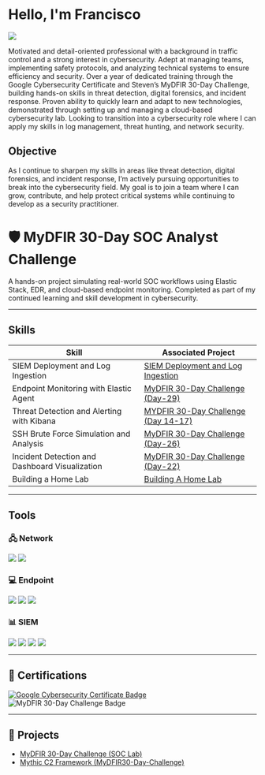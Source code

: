 # Hello, I'm Francisco
<a href="www.linkedin.com/in/francisco-aguilar-p2624"><img src="https://img.shields.io/badge/-LinkedIn-0072b1?&style=for-the-badge&logo=linkedin&logoColor=neongreen" /></a>

Motivated and detail-oriented professional with a background in traffic control and a strong interest in cybersecurity. Adept at managing teams, implementing safety protocols, and analyzing technical systems to ensure efficiency and security. Over a year of dedicated training through the Google Cybersecurity Certificate and Steven’s MyDFIR 30-Day Challenge, building hands-on skills in threat detection, digital forensics, and incident response. Proven ability to quickly learn and adapt to new technologies, demonstrated through setting up and managing a cloud-based cybersecurity lab. Looking to transition into a cybersecurity role where I can apply my skills in log management, threat hunting, and network security.


## Objective
As I continue to sharpen my skills in areas like threat detection, digital forensics, and incident response, I’m actively pursuing opportunities to break into the cybersecurity field. My goal is to join a team where I can grow, contribute, and help protect critical systems while continuing to develop as a security practitioner.


# 🛡️ MyDFIR 30-Day SOC Analyst Challenge

A hands-on project simulating real-world SOC workflows using Elastic Stack, EDR, and cloud-based endpoint monitoring. Completed as part of my continued learning and skill development in cybersecurity.

---

## Skills

| Skill                                           | Associated Project |
|------------------------------------------------|--------------------|
| SIEM Deployment and Log Ingestion               | <a href="https://www.youtube.com/watch?v=ypXARA5Uk4I&t=15s">SIEM Deployment and Log Ingestion</a>|
| Endpoint Monitoring with Elastic Agent          | <a href="https://www.youtube.com/watch?v=Ec-Ab8TbJKs">MyDFIR 30-Day Challenge (Day-29)</a> |
| Threat Detection and Alerting with Kibana       | <a href="https://www.youtube.com/watch?v=AdUMhT1l1eY&t=604s">MYDFIR 30-Day Challenge (Day 14-17)</a> |
| SSH Brute Force Simulation and Analysis         | <a href="https://www.youtube.com/watch?v=8sJCzoCGexE&t=1372s">MyDFIR 30-Day Challenge (Day-26)</a> |
| Incident Detection and Dashboard Visualization  | <a href="https://www.youtube.com/watch?v=WcVuUamMApA">MyDFIR 30-Day Challenge (Day-22)</a> |
| Building a Home Lab                             | <a href="https://www.youtube.com/watch?v=kku0fVfksrk&list=PLG6KGSNK4PuBWmX9NykU0wnWamjxdKhDJ&index=1">Building A Home Lab</a> |
---

## Tools

### 🖧 Network
<div>
    <img src="https://img.shields.io/badge/-SSH-333333?&style=for-the-badge&logo=OpenSSH&logoColor=white" />
    <img src="https://img.shields.io/badge/-UFW-333333?&style=for-the-badge&logo=Ubuntu&logoColor=white" />
</div>

### 💻 Endpoint
<div>
    <img src="https://img.shields.io/badge/-Windows_Server-0078D6?&style=for-the-badge&logo=Windows&logoColor=white" />
    <img src="https://img.shields.io/badge/-Ubuntu_Server-E95420?&style=for-the-badge&logo=Ubuntu&logoColor=white" />
    <img src="https://img.shields.io/badge/-Elastic_Agent-005571?&style=for-the-badge&logo=Elastic&logoColor=white" />
</div>

### 📊 SIEM
<div>
    <img src="https://img.shields.io/badge/-Elasticsearch-005571?&style=for-the-badge&logo=Elastic&logoColor=white" />
    <img src="https://img.shields.io/badge/-Logstash-500000?&style=for-the-badge&logo=Elastic&logoColor=white" />
    <img src="https://img.shields.io/badge/-Kibana-BC027F?&style=for-the-badge&logo=Elastic&logoColor=white" />
    <img src="https://img.shields.io/badge/-Elastic_EDR-000000?&style=for-the-badge&logo=Elastic&logoColor=white" />
</div>

---

## 🧾 Certifications
<div>
  <a href="https://www.credly.com/org/googlecareercertificates/badge/google-cybersecurity-certificate" target="_blank">
    <img src="https://img.shields.io/badge/-Google_Cybersecurity_Certificate-4285F4?style=for-the-badge&logo=Google&logoColor=white" alt="Google Cybersecurity Certificate Badge"/>
  </a>
  <img src="https://img.shields.io/badge/-MyDFIR_30--Day_Challenge-FF0000?style=for-the-badge&logo=YouTube&logoColor=white" alt="MyDFIR 30-Day Challenge Badge"/>
</div>

---

## 📁 Projects
- <a href="https://www.youtube.com/playlist?list=PLG6KGSNK4PuBb0OjyDIdACZnb8AoNBeq6">MyDFIR 30-Day Challenge (SOC Lab)</a>
- <a href= "https://www.canva.com/design/DAGkvJkgjkk/elJu9pDR-MkaItazqUmVow/edit?utm_content=DAGkvJkgjkk&utm_campaign=designshare&utm_medium=link2&utm_source=sharebutton"> Mythic C2 Framework (MyDFIR30-Day-Challenge)</a>
